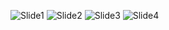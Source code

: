 ![Slide1](https://user-images.githubusercontent.com/90934630/155246335-b378e292-a505-4d12-9bbc-bca7719e585a.PNG)
![Slide2](https://user-images.githubusercontent.com/90934630/155246339-10ca91f7-eec6-42f3-931b-8eccde76509c.PNG)
![Slide3](https://user-images.githubusercontent.com/90934630/155246341-c5d8a8e7-7eb3-42b2-a037-e16ca337645c.PNG)
![Slide4](https://user-images.githubusercontent.com/90934630/155246346-d75b1d56-b976-41e9-a755-77706295490b.PNG)

